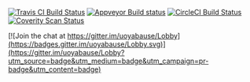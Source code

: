 [![Travis CI Build Status](https://travis-ci.org/devmiyax/yabause.svg?branch=extui)](https://travis-ci.org/devmiyax/yabause)
[![Appveyor Build status](https://ci.appveyor.com/api/projects/status/n35d1obw5deo1dsl/branch/master?svg=true)](https://ci.appveyor.com/project/Guillaumito/yabause)
[![CircleCI Build Status](https://circleci.com/gh/Yabause/yabause/tree/master.svg?style=shield&circle-token=c3153fb8a4e9d5a8801604ce5cac566c5ea16774)](https://circleci.com/gh/Yabause/yabause)
[![Coverity Scan Status](https://scan.coverity.com/projects/6271/badge.svg)](https://scan.coverity.com/projects/6271)


[![Join the chat at https://gitter.im/uoyabause/Lobby](https://badges.gitter.im/uoyabause/Lobby.svg)](https://gitter.im/uoyabause/Lobby?utm_source=badge&utm_medium=badge&utm_campaign=pr-badge&utm_content=badge)
